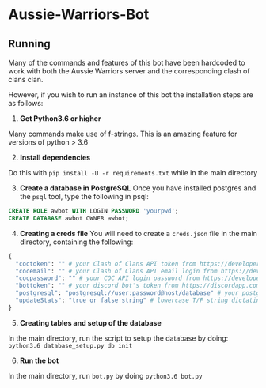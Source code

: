 # Aussie-Warriors-Bot


## Running

Many of the commands and features of this bot have been hardcoded to work with both the Aussie Warriors server and the corresponding clash of clans clan. 

However, if you wish to run an instance of this bot the installation steps are as follows:

1. **Get Python3.6 or higher**

Many commands make use of f-strings. This is an amazing feature for versions of python > 3.6

2. **Install dependencies**

Do this with `pip install -U -r requirements.txt` while in the main directory

3. **Create a database in PostgreSQL**
Once you have installed postgres and the `psql` tool, type the following in psql:
```sql
CREATE ROLE awbot WITH LOGIN PASSWORD 'yourpwd';
CREATE DATABASE awbot OWNER awbot;
```

4. **Creating a creds file**
You will need to create a `creds.json` file in the main directory, containing the following:
```py
{
  "coctoken": "" # your Clash of Clans API token from https://developer.clashofclans.com/
  "cocemail": "" # your Clash of Clans API email login from https://developer.clashofclans.com/ (to auto-update token)
  "cocpassword": "" # your COC API login password from https://developer.clashofclans.com/ (to update token with dynamic IP)
  "bottoken": "" # your discord bot's token from https://discordapp.com/developers/applications/
  "postgresql": "postgresql://user:password@host/database" # your postgres info from above: hint host most likely will be "localhost:5432"
  "updateStats": "true or false string" # lowercase T/F string dictating whether the bot should auto-download warstats
}
```

5. **Creating tables and setup of the database**

In the main directory, run the script to setup the database by doing: `python3.6 database_setup.py db init`

6. **Run the bot**

In the main directory, run `bot.py` by doing `python3.6 bot.py`

